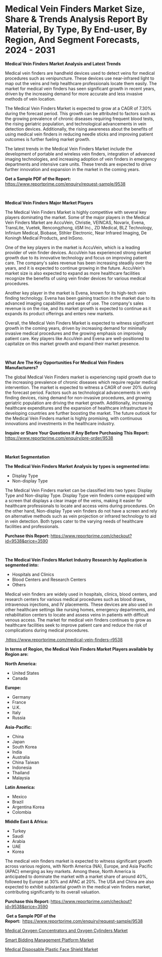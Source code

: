 <p><h1>Medical Vein Finders Market Size, Share & Trends Analysis Report By Material, By Type, By End-user, By Region, And Segment Forecasts, 2024 - 2031</h1></p><p><strong>Medical Vein Finders Market Analysis and Latest Trends</strong></p>
<p><p>Medical vein finders are handheld devices used to detect veins for medical procedures such as venipuncture. These devices use near-infrared light to map out the veins and help healthcare professionals locate them easily. The market for medical vein finders has seen significant growth in recent years, driven by the increasing demand for more accurate and less invasive methods of vein location.</p><p>The Medical Vein Finders Market is expected to grow at a CAGR of 7.30% during the forecast period. This growth can be attributed to factors such as the growing prevalence of chronic diseases requiring frequent blood tests, the rising geriatric population, and technological advancements in vein detection devices. Additionally, the rising awareness about the benefits of using medical vein finders in reducing needle sticks and improving patient outcomes is further fueling market growth.</p><p>The latest trends in the Medical Vein Finders Market include the development of portable and wireless vein finders, integration of advanced imaging technologies, and increasing adoption of vein finders in emergency departments and intensive care units. These trends are expected to drive further innovation and expansion in the market in the coming years.</p></p>
<p><strong>Get a Sample PDF of the Report:&nbsp;</strong> <a href="https://www.reportprime.com/enquiry/request-sample/9538">https://www.reportprime.com/enquiry/request-sample/9538</a></p>
<p>&nbsp;</p>
<p><strong>Medical Vein Finders Major Market Players</strong></p>
<p><p>The Medical Vein Finders Market is highly competitive with several key players dominating the market. Some of the major players in the Medical Vein Finders Market are AccuVein, Christie, VEINCAS, Novarix, Evena, TransLite, Vuetek, Rencongzhong, iiSM Inc., ZD Medical, BLZ Technology, Infinium Medical, Biobase, Stihler Electronic, Near Infrared Imaging, De Koningh Medical Products, and InSono.</p><p>One of the key players in the market is AccuVein, which is a leading provider of vein finder devices. AccuVein has experienced strong market growth due to its innovative technology and focus on improving patient care. The company's sales revenue has been increasing steadily over the years, and it is expected to continue growing in the future. AccuVein's market size is also expected to expand as more healthcare facilities recognize the benefits of using vein finder devices for various medical procedures.</p><p>Another key player in the market is Evena, known for its high-tech vein finding technology. Evena has been gaining traction in the market due to its advanced imaging capabilities and ease of use. The company's sales revenue is on the rise, and its market growth is expected to continue as it expands its product offerings and enters new markets.</p><p>Overall, the Medical Vein Finders Market is expected to witness significant growth in the coming years, driven by increasing demand for minimally invasive medical procedures and the growing emphasis on improving patient care. Key players like AccuVein and Evena are well-positioned to capitalize on this market growth and expand their market presence.</p></p>
<p>&nbsp;</p>
<p><strong>What Are The Key Opportunities For Medical Vein Finders Manufacturers?</strong></p>
<p><p>The global Medical Vein Finders market is experiencing rapid growth due to the increasing prevalence of chronic diseases which require regular medical intervention. The market is expected to witness a CAGR of over 20% during the forecast period. Factors such as technological advancements in vein finding devices, rising demand for non-invasive procedures, and growing geriatric population are driving the market growth. Additionally, increasing healthcare expenditures and the expansion of healthcare infrastructure in developing countries are further boosting the market. The future outlook for the Medical Vein Finders market is highly promising, with continuous innovations and investments in the healthcare industry.</p></p>
<p><strong>Inquire or Share Your Questions If Any Before Purchasing This Report:</strong> <a href="https://www.reportprime.com/enquiry/pre-order/9538">https://www.reportprime.com/enquiry/pre-order/9538</a></p>
<p>&nbsp;</p>
<p><strong>Market Segmentation</strong></p>
<p><strong>The Medical Vein Finders Market Analysis by types is segmented into:</strong></p>
<p><ul><li>Display Type</li><li>Non-display Type</li></ul></p>
<p><p>The Medical Vein Finders market can be classified into two types: Display Type and Non-display Type. Display Type vein finders come equipped with a screen that displays a clear image of the veins, making it easier for healthcare professionals to locate and access veins during procedures. On the other hand, Non-display Type vein finders do not have a screen and rely on alternative methods such as vein projection or infrared technology to aid in vein detection. Both types cater to the varying needs of healthcare facilities and professionals.</p></p>
<p><strong>Purchase this Report:&nbsp;</strong><a href="https://www.reportprime.com/checkout?id=9538&price=3590">https://www.reportprime.com/checkout?id=9538&price=3590</a></p>
<p>&nbsp;</p>
<p><strong>The Medical Vein Finders Market Industry Research by Application is segmented into:</strong></p>
<p><ul><li>Hospitals and Clinics</li><li>Blood Centers and Research Centers</li><li>Others</li></ul></p>
<p><p>Medical vein finders are widely used in hospitals, clinics, blood centers, and research centers for various medical procedures such as blood draws, intravenous injections, and IV placements. These devices are also used in other healthcare settings like nursing homes, emergency departments, and rehabilitation centers to locate and assess veins in patients with difficult venous access. The market for medical vein finders continues to grow as healthcare facilities seek to improve patient care and reduce the risk of complications during medical procedures.</p></p>
<p><a href="https://www.reportprime.com/medical-vein-finders-r9538">&nbsp;https://www.reportprime.com/medical-vein-finders-r9538</a></p>
<p><strong>In terms of Region, the Medical Vein Finders Market Players available by Region are:</strong></p>
<p>
    <p> <strong> North America: </strong>
        <ul>
            <li>United States</li>
            <li>Canada</li>
        </ul>
        </p> 
    <p> <strong> Europe: </strong>
        <ul>
            <li>Germany</li>
            <li>France</li>
            <li>U.K.</li>
            <li>Italy</li>
            <li>Russia</li>
        </ul>
        </p> 
    <p> <strong> Asia-Pacific: </strong>
        <ul>
            <li>China</li>
            <li>Japan</li>
            <li>South Korea</li>
            <li>India</li>
            <li>Australia</li>
            <li>China Taiwan</li>
            <li>Indonesia</li>
            <li>Thailand</li>
            <li>Malaysia</li>
        </ul>
        </p> 
    <p> <strong> Latin America: </strong>
        <ul>
            <li>Mexico</li>
            <li>Brazil</li>
            <li>Argentina Korea</li>
            <li>Colombia</li>
        </ul>
        </p> 
    <p> <strong> Middle East & Africa: </strong>
        <ul>
            <li>Turkey</li>
            <li>Saudi</li>
            <li>Arabia</li>
            <li>UAE</li>
            <li>Korea</li>
        </ul>
    </p>
    </p>
<p><p>The medical vein finders market is expected to witness significant growth across various regions, with North America (NA), Europe, and Asia Pacific (APAC) emerging as key markets. Among these, North America is anticipated to dominate the market with a market share of around 40%, followed by Europe at 30% and APAC at 20%. The USA and China are also expected to exhibit substantial growth in the medical vein finders market, contributing significantly to its overall valuation.</p></p>
<p><strong>Purchase this Report: </strong><a href="https://www.reportprime.com/checkout?id=9538&price=3590">https://www.reportprime.com/checkout?id=9538&price=3590</a></p>
<p>&nbsp;<strong>Get a Sample PDF of the Report:&nbsp;&nbsp;</strong><a href="https://www.reportprime.com/enquiry/request-sample/9538">https://www.reportprime.com/enquiry/request-sample/9538</a></p>
<p><strong></strong></p>
<p><p><a href="https://github.com/cheribeninsig/Market-Research-Report-List-1/blob/main/medical-oxygen-concentrators-and-oxygen-cylinders-market.md">Medical Oxygen Concentrators and Oxygen Cylinders Market</a></p><p><a href="https://view.publitas.com/reportprime-1/smart-bidding-management-platform-market-size-growth-trends-statistics-forecasts-2024-2031/">Smart Bidding Management Platform Market</a></p><p><a href="https://github.com/AdrianaPaucek2023/Market-Research-Report-List-2/blob/main/medical-disposable-plastic-face-shield-market.md">Medical Disposable Plastic Face Shield Market</a></p></p>